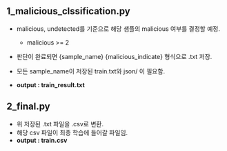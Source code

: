 ## 1_malicious_clssification.py

- malicious, undetected를 기준으로 해당 샘플의 malicious 여부를 결정할 예정.
    - malicious >= 2
- 판단이 완료되면 {sample_name} {malicious_indicate} 형식으로 .txt 저장.

- 모든 sample_name이 저장된 train.txt와 json/ 이 필요함.
- **output : train_result.txt**


## 2_final.py

- 위 저장된 .txt 파일을 .csv로 변환.
- 해당 csv 파일이 최종 학습에 들어갈 파일임.
- **output : train.csv**

